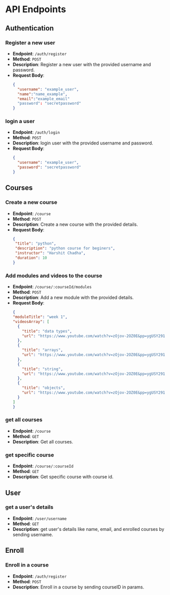 # API Endpoints 

## Authentication

### Register a new user

- **Endpoint**: `/auth/register`
- **Method**: `POST`
- **Description**: Register a new user with the provided username and password.
- **Request Body**:
  ```json
  {
    "username": "example_user",
    "name":"name_example",
    "email":"example_email"
    "password": "secretpassword"
  }

### login a user

- **Endpoint**: `/auth/login`
- **Method**: `POST`
- **Description**: login user with the provided username and password.
- **Request Body**:
  ```json
  {
    "username": "example_user",
    "password": "secretpassword"
  }


## Courses

### Create a new course

- **Endpoint**: `/course`
- **Method**: `POST`
- **Description**: Create a new course with the provided details.
- **Request Body**:
  ```json
  {
   "title": "python", 
   "description": "python course for beginers",
   "instructor": "Harshit Chadha",
   "duration": 10
  }

### Add modules and videos to the course

- **Endpoint**: `/course/:courseId/modules`
- **Method**: `POST`
- **Description**: Add a new module with the provided details.
- **Request Body**:
  ```json
  {
  "moduleTitle": "week 1",
  "videosArray": [
    {
      "title": "data types",
      "url": "https://www.youtube.com/watch?v=zOjov-2OZ0E&pp=ygUSY291cnNlIHByb2dyYW1taW5n"
    },
    {
      "title": "arrays",
      "url": "https://www.youtube.com/watch?v=zOjov-2OZ0E&pp=ygUSY291cnNlIHByb2dyYW1taW5n"
    },
    {
      "title": "string",
      "url": "https://www.youtube.com/watch?v=zOjov-2OZ0E&pp=ygUSY291cnNlIHByb2dyYW1taW5n"
    },
    {
      "title": "objects",
      "url": "https://www.youtube.com/watch?v=zOjov-2OZ0E&pp=ygUSY291cnNlIHByb2dyYW1taW5n"
    }
  ]
  }

### get all courses

- **Endpoint**: `/course`
- **Method**: `GET`
- **Description**: Get all courses.

### get specific course

- **Endpoint**: `/course/:courseId`
- **Method**: `GET`
- **Description**: Get specific course with course id.


## User

### get a user's details

- **Endpoint**: `/user/username`
- **Method**: `GET`
- **Description**: get user's details like name, email, and enrolled courses by sending username.


## Enroll

### Enroll in a course

- **Endpoint**: `/auth/register`
- **Method**: `POST`
- **Description**: Enroll in a course by sending courseID in params.

